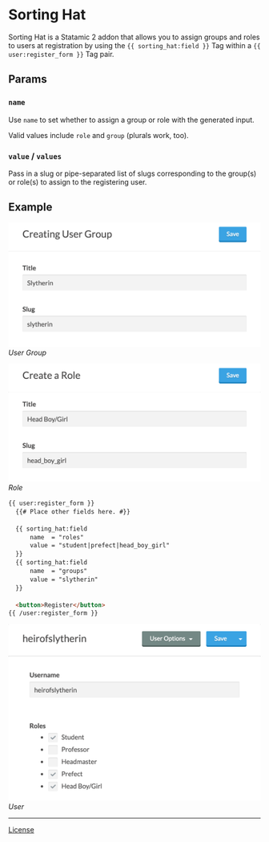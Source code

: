 # Sorting Hat
Sorting Hat is a Statamic 2 addon that allows you to assign groups and roles to users at
registration by using the `{{ sorting_hat:field }}` Tag within a `{{ user:register_form }}`
Tag pair.

## Params
### `name`
Use `name` to set whether to assign a group or role with the generated input.

Valid values include `role` and `group` (plurals work, too).

### `value` / `values`
Pass in a slug or pipe-separated list of slugs corresponding to the group(s) or role(s) to assign to
the registering user.

## Example
![User Group](examples/img/group.png)  
*User Group*

![Role](examples/img/role.png)  
*Role*


```html
{{ user:register_form }}
  {{# Place other fields here. #}}

  {{ sorting_hat:field
      name  = "roles"
      value = "student|prefect|head_boy_girl"
  }}
  {{ sorting_hat:field
      name  = "groups"
      value = "slytherin"
  }}

  <button>Register</button>
{{ /user:register_form }}
```

![User Role](examples/img/user.png)  
*User*

---

[License](http://creativecommons.org/licenses/by-sa/4.0/)
